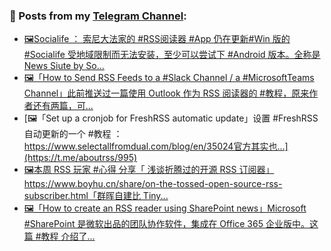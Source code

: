 ### 📰 Posts from my [Telegram Channel](https://t.me/s/aboutrss):
<!-- BLOG-POST-LIST:START -->
- [🖼Socialife ： 索尼大法家的 #RSS阅读器 #App 仍在更新#Win 版的 #Socialife 受地域限制而无法安装，至少可以尝试下 #Android 版本。全称是 News Siute by So...](https://t.me/aboutrss/997)
- [🖼「How to Send RSS Feeds to a #Slack Channel / a #MicrosoftTeams Channel」此前推送过一篇使用 Outlook 作为 RSS 阅读器的 #教程，原来作者还有两篇，可...](https://t.me/aboutrss/996)
- [🖼「Set up a cronjob for FreshRSS automatic update」设置 #FreshRSS 自动更新的一个 #教程 ：https://www.selectallfromdual.com/blog/en/35024官方其实也...](https://t.me/aboutrss/995)
- [🖼本周 RSS 玩家 #心得 分享「 浅谈折腾过的开源 RSS 订阅器」 https://www.boyhu.cn/share/on-the-tossed-open-source-rss-subscriber.html「群晖自建比 Tiny...](https://t.me/aboutrss/994)
- [🖼「How to create an RSS reader using SharePoint news」Microsoft #SharePoint 是微软出品的团队协作软件，集成在 Office 365 企业版中。这篇 #教程 介绍了...](https://t.me/aboutrss/993)
<!-- BLOG-POST-LIST:END -->

<!--
**AboutRSS/AboutRSS** is a ✨ _special_ ✨ repository because its `README.md` (this file) appears on your GitHub profile.

Here are some ideas to get you started:

- 🔭 I’m currently working on ...
- 🌱 I’m currently learning ...
- 👯 I’m looking to collaborate on ...
- 🤔 I’m looking for help with ...
- 💬 Ask me about ...
- 📫 How to reach me: ...
- 😄 Pronouns: ...
- ⚡ Fun fact: ...
-->
